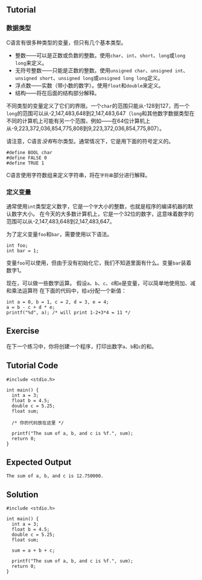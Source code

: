 Tutorial
--------

### 数据类型

C语言有很多种类型的变量，但只有几个基本类型。

* 整数——可以是正数或负数的整数。使用`char`、`int`、`short`、`long`或`long long`来定义。
* 无符号整数——只能是正数的整数。使用`unsigned char`、`unsigned int`、`unsigned short`、`unsigned long`或`unsigned long long`定义。
* 浮点数——实数（带小数的数字）。使用`float`和`double`来定义。
* 结构——将在后面的结构部分解释。

不同类型的变量定义了它们的界限。一个`char`的范围只能从-128到127，而一个`long`的范围可以从-2,147,483,648到2,147,483,647（`long`和其他数字数据类型在不同的计算机上可能有另一个范围，例如——在64位计算机上从-9,223,372,036,854,775,808到9,223,372,036,854,775,807）。

请注意，C语言*没有*布尔类型。通常情况下，它是用下面的符号定义的。

    #define BOOL char
    #define FALSE 0
    #define TRUE 1

C语言使用字符数组来定义字符串，将在`字符串`部分进行解释。

### 定义变量

通常使用`int`类型定义数字，它是一个`字`大小的整数，也就是程序的编译机器的默认数字大小。
在今天的大多数计算机上，它是一个32位的数字，这意味着数字的范围可以从-2,147,483,648到2,147,483,647。

为了定义变量`foo`和`bar`，需要使用以下语法。

    int foo;
    int bar = 1;

变量`foo`可以使用，但由于没有初始化它，我们不知道里面有什么。变量`bar`装着数字1。

现在，可以做一些数学运算。
假设`a`、`b`、`c`、`d`和`e`是变量，可以简单地使用加、减和乘法运算符 在下面的代码中，给`a`分配一个新值：


    int a = 0, b = 1, c = 2, d = 3, e = 4;
    a = b - c + d * e;
    printf("%d", a); /* will print 1-2+3*4 = 11 */

Exercise
--------

在下一个练习中，你将创建一个程序，打印出数字`a`、`b`和`c`的和。

Tutorial Code
-------------

    #include <stdio.h>

    int main() {
      int a = 3;
      float b = 4.5;
      double c = 5.25;
      float sum;

      /* 你的代码放在这里 */

      printf("The sum of a, b, and c is %f.", sum);
      return 0;
    }

Expected Output
---------------
    The sum of a, b, and c is 12.750000.

Solution
--------
    #include <stdio.h>

    int main() {
      int a = 3;
      float b = 4.5;
      double c = 5.25;
      float sum;

      sum = a + b + c;

      printf("The sum of a, b, and c is %f.", sum);
      return 0;
    }
